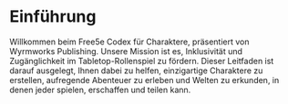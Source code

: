 # Einführung

Willkommen beim Free5e Codex für Charaktere, präsentiert von Wyrmworks Publishing.
Unsere Mission ist es, Inklusivität und Zugänglichkeit im Tabletop-Rollenspiel zu fördern.
Dieser Leitfaden ist darauf ausgelegt, Ihnen dabei zu helfen, einzigartige Charaktere zu erstellen, aufregende Abenteuer zu erleben und Welten zu erkunden, in denen jeder spielen, erschaffen und teilen kann. 